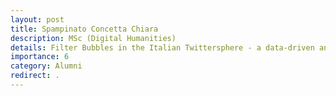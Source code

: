 ```yaml
---
layout: post
title: Spampinato Concetta Chiara
description: MSc (Digital Humanities) 
details: Filter Bubbles in the Italian Twittersphere - a data-driven analysis
importance: 6
category: Alumni
redirect: .
---
```

